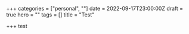 +++
categories = ["personal", ""]
date = 2022-09-17T23:00:00Z
draft = true
hero = ""
tags = []
title = "Test"

+++
test